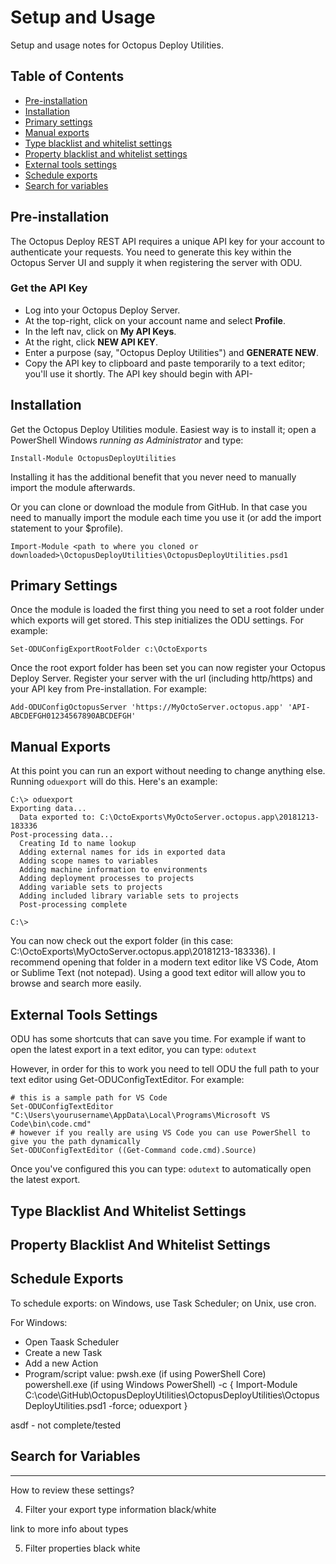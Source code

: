 
# Setup and Usage
Setup and usage notes for Octopus Deploy Utilities.


## Table of Contents
* [Pre-installation](#pre-installation)
* [Installation](#installation)
* [Primary settings](#primary-settings)
* [Manual exports](#manual-exports)
* [Type blacklist and whitelist settings](#type-blacklist-and-whitelist-settings)
* [Property blacklist and whitelist settings](#property-blacklist-and-whitelist-settings)
* [External tools settings](#external-tools-settings)
* [Schedule exports](#schedule-exports)
* [Search for variables](#search-for-variables)



## Pre-installation
The Octopus Deploy REST API requires a unique API key for your account to authenticate your requests.  You need to generate this key within the Octopus Server UI and supply it when registering the server with ODU.

### Get the API Key
* Log into your Octopus Deploy Server.
* At the top-right, click on your account name and select **Profile**.
* In the left nav, click on **My API Keys**.
* At the right, click **NEW API KEY**.
* Enter a purpose (say, "Octopus Deploy Utilities") and **GENERATE NEW**.
* Copy the API key to clipboard and paste temporarily to a text editor; you'll use it shortly.  The API key should begin with API-

## Installation
Get the Octopus Deploy Utilities module.  Easiest way is to install it; open a PowerShell Windows *running as Administrator* and type:
```
Install-Module OctopusDeployUtilities
```
Installing it has the additional benefit that you never need to manually import the module afterwards.


Or you can clone or download the module from GitHub.  In that case you need to manually import the module each time you use it (or add the import statement to your $profile).
```
Import-Module <path to where you cloned or downloaded>\OctopusDeployUtilities\OctopusDeployUtilities.psd1
```

## Primary Settings
Once the module is loaded the first thing you need to set a root folder under which exports will get stored.  This step initializes the ODU settings.  For example:
```
Set-ODUConfigExportRootFolder c:\OctoExports
```

Once the root export folder has been set you can now register your Octopus Deploy Server.  Register your server with the url (including http/https) and your API key from Pre-installation.  For example:
```
Add-ODUConfigOctopusServer 'https://MyOctoServer.octopus.app' 'API-ABCDEFGH01234567890ABCDEFGH'
```

## Manual Exports
At this point you can run an export without needing to change anything else.  Running ```oduexport``` will do this.  Here's an example:
```
C:\> oduexport
Exporting data...
  Data exported to: C:\OctoExports\MyOctoServer.octopus.app\20181213-183336
Post-processing data...
  Creating Id to name lookup
  Adding external names for ids in exported data
  Adding scope names to variables
  Adding machine information to environments
  Adding deployment processes to projects
  Adding variable sets to projects
  Adding included library variable sets to projects
  Post-processing complete

C:\>
```

You can now check out the export folder (in this case: C:\OctoExports\MyOctoServer.octopus.app\20181213-183336).  I recommend opening that folder in a modern text editor like VS Code, Atom or Sublime Text (not notepad).  Using a good text editor will allow you to browse and search more easily.


## External Tools Settings

ODU has some shortcuts that can save you time.  For example if want to open the latest export in a text editor, you can type: ```odutext```

However, in order for this to work you need to tell ODU the full path to your text editor using Get-ODUConfigTextEditor.  For example:

```
# this is a sample path for VS Code
Set-ODUConfigTextEditor "C:\Users\yourusername\AppData\Local\Programs\Microsoft VS Code\bin\code.cmd"
# however if you really are using VS Code you can use PowerShell to give you the path dynamically
Set-ODUConfigTextEditor ((Get-Command code.cmd).Source)
```

Once you've configured this you can type: ```odutext``` to automatically open the latest export.


## Type Blacklist And Whitelist Settings



## Property Blacklist And Whitelist Settings






## Schedule Exports
To schedule exports: on Windows, use Task Scheduler; on Unix, use cron.

For Windows:
* Open Taask Scheduler
* Create a new Task
* Add a new Action
* Program/script value:
    pwsh.exe                (if using PowerShell Core)
    powershell.exe          (if using Windows PowerShell)
-c { Import-Module C:\code\GitHub\OctopusDeployUtilities\OctopusDeployUtilities\OctopusDeployUtilities.psd1 -force; oduexport }

asdf - not complete/tested


## Search for Variables


---------------

How to review these settings?

4. Filter your export type information black/white

link to more info about types


5. Filter properties black white



